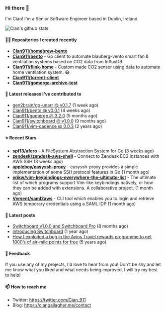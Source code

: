 ### Hi there 👋

I'm Cian! I'm a Senior Software Engineer based in Dublin, Ireland.

![Cian's github stats](https://github-readme-stats.vercel.app/api?username=CIan911&theme=dracula&show_icons=true)

#### 👨‍💻 Repositories I created recently
- **[Cian911/homebrew-bento](https://github.com/Cian911/homebrew-bento)**
- **[Cian911/bento](https://github.com/Cian911/bento)** - Go client to automate blauberg-vento smart fan &amp; ventilation systems based on CO2 data from InfluxDB.
- **[Cian911/flink-home](https://github.com/Cian911/flink-home)** - Custom made CO2 sensor using data to automate home ventilation system. :mask:
- **[Cian911/torrent-client](https://github.com/Cian911/torrent-client)**
- **[Cian911/gomerge-archive-test](https://github.com/Cian911/gomerge-archive-test)**

#### 🚀 Latest releases I've contributed to


- [gen2brain/go-unarr @ v0.1.7](https://github.com/gen2brain/go-unarr/releases/tag/v0.1.7) (1 week ago)
- [Cian911/bento @ v0.0.1](https://github.com/Cian911/bento/releases/tag/v0.0.1) (4 weeks ago)
- [Cian911/gomerge @ 3.2.0](https://github.com/Cian911/gomerge/releases/tag/3.2.0) (5 months ago)
- [Cian911/switchboard @ v1.0.0](https://github.com/Cian911/switchboard/releases/tag/v1.0.0) (9 months ago)
- [Cian911/vim-cadence @ 0.0.3](https://github.com/Cian911/vim-cadence/releases/tag/0.0.3) (2 years ago)

#### ⭐ Recent Stars


- **[spf13/afero](https://github.com/spf13/afero)** - A FileSystem Abstraction System for Go (3 weeks ago)
- **[zendesk/zendesk-aws-shell](https://github.com/zendesk/zendesk-aws-shell)** - Connect to Zendesk EC2 instances with AWS SSH (3 weeks ago)
- **[appleboy/easyssh-proxy](https://github.com/appleboy/easyssh-proxy)** - easyssh-proxy provides a simple implementation of some SSH protocol features in Go (1 month ago)
- **[erikw/vim-keybindings-everywhere-the-ultimate-list](https://github.com/erikw/vim-keybindings-everywhere-the-ultimate-list)** - The ultimate list of which programs support Vim-like keybindings natively, or how they can be added with extensions. A collaborative project. (1 month ago)
- **[Versent/saml2aws](https://github.com/Versent/saml2aws)** - CLI tool which enables you to login and retrieve AWS temporary credentials using a SAML IDP (1 month ago)

#### 📄 Latest posts
- [Switchboard v1.0.0 and Switchboard Pro](https://ciangallagher.me/2022/09/17/Switchboard-v1-and-pro/) (8 months ago)
- [Introducing Switchboard](https://ciangallagher.me/2022/01/28/Introducing-switchboard/) (1 year ago)
- [How I exploited a bug in the Avios Travel rewards programme to get 1000’s of air-mile points for free](https://ciangallagher.me/2018/04/21/How-i-exploited-a-bug-in-the-avios-travel-rewards-system/) (5 years ago)

#### 💬 Feedback

If you use any of my projects, I'd love to hear from you! Don't be shy and let me know what you liked
and what needs being improved. I will try my best to help!

#### 📫 How to reach me

- Twitter: https://twitter.com/Cian_911
- Blog: https://ciangallagher.me/contact

